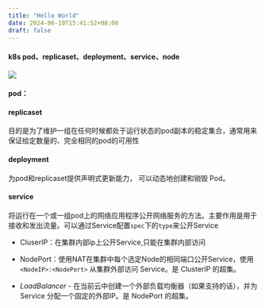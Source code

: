 ```yaml
---
title: "Hello World"
date: 2024-06-10T15:41:52+08:00
draft: false
---
```


#### k8s pod、replicaset、deployment、service、node

![](https://nao190830.oss-cn-beijing.aliyuncs.com/img/2024/06/09/20240609161716.png)

#### pod：

#### replicaset

目的是为了维护一组在任何时候都处于运行状态的pod副本的稳定集合，通常用来保证给定数量的、完全相同的pod的可用性

#### deployment

为pod和replicaset提供声明式更新能力， 可以动态地创建和销毁 Pod。

#### service

将运行在一个或一组pod上的网络应用程序公开网络服务的方法。主要作用是用于接收和发出流量。可以通过Service配置`spec`下的`type`来公开Service

- CluserIP：在集群内部ip上公开Service,只能在集群内部访问

- NodePort：使用NAT在集群中每个选定Node的相同端口公开Service，使用`<NodeIP>:<NodePort>` 从集群外部访问 Service。是 ClusterIP 的超集。

- *LoadBalancer* - 在当前云中创建一个外部负载均衡器（如果支持的话），并为 Service 分配一个固定的外部IP。是 NodePort 的超集。
